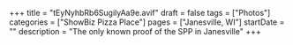 +++
title = "tEyNyhbRb6SugilyAa9e.avif"
draft = false
tags = ["Photos"]
categories = ["ShowBiz Pizza Place"]
pages = ["Janesville, WI"]
startDate = ""
description = "The only known proof of the SPP in Janesville"
+++

